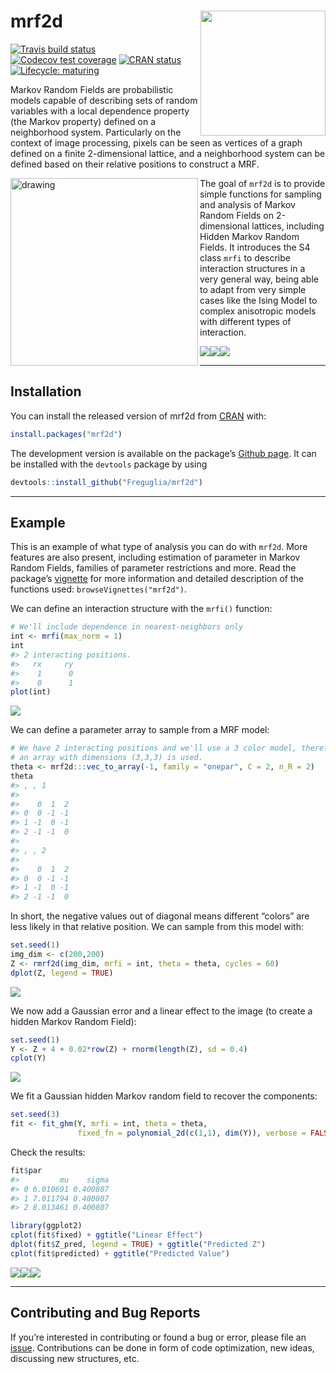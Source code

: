 
<!-- README.md is generated from README.Rmd. Please edit that file -->

# mrf2d <a href='https://github.com/Freguglia/mrf2d'><img src='man/figures/logo.png' align="right" height="200" /></a>

<!-- badges: start -->

[![Travis build
status](https://travis-ci.org/Freguglia/mrf2d.svg?branch=master)](https://travis-ci.org/Freguglia/mrf2d)
[![Codecov test
coverage](https://codecov.io/gh/Freguglia/mrf2d/branch/master/graph/badge.svg)](https://codecov.io/gh/Freguglia/mrf2d?branch=master)
[![CRAN
status](https://www.r-pkg.org/badges/version/mrf2d)](https://cran.r-project.org/package=mrf2d)
[![Lifecycle:
maturing](https://img.shields.io/badge/lifecycle-maturing-blue.svg)](https://www.tidyverse.org/lifecycle/#maturing)
<!-- badges: end -->

Markov Random Fields are probabilistic models capable of describing sets
of random variables with a local dependence property (the Markov
property) defined on a neighborhood system. Particularly on the context
of image processing, pixels can be seen as vertices of a graph defined
on a finite 2-dimensional lattice, and a neighborhood system can be
defined based on their relative positions to construct a MRF.

<img src="man/figures/animation_ising.gif" alt="drawing" width="300" align="left" />

The goal of `mrf2d` is to provide simple functions for sampling and
analysis of Markov Random Fields on 2-dimensional lattices, including
Hidden Markov Random Fields. It introduces the S4 class `mrfi` to
describe interaction structures in a very general way, being able to
adapt from very simple cases like the Ising Model to complex anisotropic
models with different types of interaction.

![](man/figures/README-example_interacions-1.png)![](man/figures/README-example_interacions-2.png)![](man/figures/README-example_interacions-3.png)

-----

## Installation

You can install the released version of mrf2d from
[CRAN](https://CRAN.R-project.org) with:

``` r
install.packages("mrf2d")
```

The development version is available on the package’s [Github
page](https://github.com/Freguglia/mrf2d). It can be installed with the
`devtools` package by using

``` r
devtools::install_github("Freguglia/mrf2d")
```

-----

## Example

This is an example of what type of analysis you can do with `mrf2d`.
More features are also present, including estimation of parameter in
Markov Random Fields, families of parameter restrictions and more. Read
the package’s
[vignette](https://freguglia.github.io/mrf2d/articles/mrf2d.html) for
more information and detailed description of the functions used:
`browseVignettes("mrf2d")`.

We can define an interaction structure with the `mrfi()` function:

``` r
# We'll include dependence in nearest-neighbors only
int <- mrfi(max_norm = 1)
int
#> 2 interacting positions.
#>   rx     ry
#>    1      0
#>    0      1
plot(int)
```

![](man/figures/README-plot_interaction-1.png)<!-- -->

We can define a parameter array to sample from a MRF model:

``` r
# We have 2 interacting positions and we'll use a 3 color model, therefore,
# an array with dimensions (3,3,3) is used.
theta <- mrf2d:::vec_to_array(-1, family = "onepar", C = 2, n_R = 2)
theta
#> , , 1
#> 
#>    0  1  2
#> 0  0 -1 -1
#> 1 -1  0 -1
#> 2 -1 -1  0
#> 
#> , , 2
#> 
#>    0  1  2
#> 0  0 -1 -1
#> 1 -1  0 -1
#> 2 -1 -1  0
```

In short, the negative values out of diagonal means different “colors”
are less likely in that relative position. We can sample from this model
with:

``` r
set.seed(1)
img_dim <- c(200,200)
Z <- rmrf2d(img_dim, mrfi = int, theta = theta, cycles = 60)
dplot(Z, legend = TRUE)
```

<img src="man/figures/README-Z_example_plot-1.png" style="display: block; margin: auto;" />

We now add a Gaussian error and a linear effect to the image (to create
a hidden Markov Random Field):

``` r
set.seed(1)
Y <- Z + 4 + 0.02*row(Z) + rnorm(length(Z), sd = 0.4)
cplot(Y)
```

<img src="man/figures/README-Y_example_plot-1.png" style="display: block; margin: auto;" />

We fit a Gaussian hidden Markov random field to recover the components:

``` r
set.seed(3)
fit <- fit_ghm(Y, mrfi = int, theta = theta, 
               fixed_fn = polynomial_2d(c(1,1), dim(Y)), verbose = FALSE)
```

Check the results:

``` r
fit$par
#>         mu    sigma
#> 0 6.010691 0.400807
#> 1 7.011794 0.400807
#> 2 8.013461 0.400807

library(ggplot2)
cplot(fit$fixed) + ggtitle("Linear Effect")
dplot(fit$Z_pred, legend = TRUE) + ggtitle("Predicted Z")
cplot(fit$predicted) + ggtitle("Predicted Value")
```

![](man/figures/README-results_plot-1.png)![](man/figures/README-results_plot-2.png)![](man/figures/README-results_plot-3.png)

-----

## Contributing and Bug Reports

If you’re interested in contributing or found a bug or error, please
file an [issue](https://github.com/Freguglia/mrf2d/issues).
Contributions can be done in form of code optimization, new ideas,
discussing new structures, etc.
